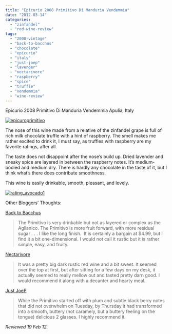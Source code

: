 ```yaml
---
title: "Epicurio 2008 Primitivo Di Manduria Vendemmia"
date: "2012-03-14"
categories: 
  - "zinfandel"
  - "red-wine-review"
tags: 
  - "2008-vintage"
  - "back-to-bacchus"
  - "chocolate"
  - "epicurio"
  - "italy"
  - "just-joep"
  - "lavender"
  - "nectarivore"
  - "raspberry"
  - "spice"
  - "truffle"
  - "vendemmia"
  - "wine-review"
---
```


Epicurio 2008 Primitivo Di Manduria Vendemmia Apulia, Italy

[![](http://s3.amazonaws.com/thegourmez-wpmedia/2012/03/epicuroprimitivo.jpg "epicuroprimitivo")](http://s3.amazonaws.com/thegourmez-wpmedia/2012/03/epicuroprimitivo.jpg)

The nose of this wine made from a relative of the zinfandel grape is full of rich milk chocolate truffle with a hint of raspberry. The smell makes me rather excited to drink it, I must say, as truffles with raspberry are my favorite ratings, after all.

The taste does not disappoint after the nose’s build up. Dried lavender and sneaky spice are layered in between the raspberry notes. It’s medium-bodied and medium dry. There is hardly any chocolate in the taste of it, but I think what’s there does contribute smoothness.

This wine is easily drinkable, smooth, pleasant, and lovely.

[![](http://s3.amazonaws.com/thegourmez-wpmedia/2009/02/rating_avocado1.gif "rating_avocado1")](http://s3.amazonaws.com/thegourmez-wpmedia/2009/02/rating_avocado1.gif)

Other Bloggers’ Thoughts:

[Back to Bacchus](http://bachtobacchus.blogspot.com/2011/12/budget-wine-report.html)

> The Primitivo is very drinkable but not as layered or complex as the Aglianico. The Primitivo is more fruit forward, with more residual sugar . . . I like the long finish.  It is certainly a bargain at $4.99, but I find it a bit one-dimensional. I would not call it rustic but it is rather simple, easy, and fruity.

[Nectarivore](http://nectarivore.wordpress.com/2012/02/10/epicuro_primitivo/)

> It was a pretty big dark rustic red wine and a bit sweet. It seemed over the top at first, but after sitting for a few days on my desk, it actually seemed to really mellow out and tasted pretty darn good. I would recommend it along with a decanter and hearty meal.

[Just JoeP](http://justjoep.blogspot.com/2012/02/buttery-primitivo-di-manduria-from.html)

> While the Primitivo started off with plum and subtle black berry notes that did not overwhelm on Tuesday, by Thursday it had transformed into a smooth, buttery (not caramely, but a buttery feeling on the tongue) delicious 2 glasses. I highly recommend it.

_Reviewed 19 Feb 12._
